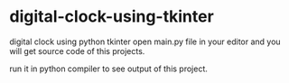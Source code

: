 # digital-clock-using-tkinter
digital clock using python tkinter
open main.py file in your editor and you will get source code of this projects.

run it in python compiler to see output of this project.
